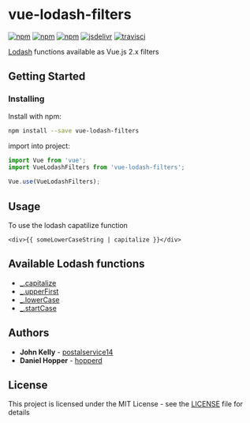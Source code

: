 # vue-lodash-filters

[![npm](https://img.shields.io/npm/dm/vue-lodash-filters.svg?style=flat-square)](https://www.npmjs.com/package/vue-lodash-filters)
[![npm](https://img.shields.io/npm/v/vue-lodash-filters.svg?style=flat-square)](https://github.com/carsaver/vue-lodash-filters/releases)
[![npm](https://img.shields.io/github/license/carsaver/vue-lodash-filters.svg?style=flat-square)](https://github.com/carsaver/vue-lodash-filters/blob/master/LICENSE)
[![jsdelivr](https://data.jsdelivr.com/v1/package/npm/vue-lodash-filters/badge)](https://www.jsdelivr.com/package/npm/vue-lodash-filters)
[![travisci](https://img.shields.io/travis/com/CarSaver/vue-lodash-filters.svg?style=flat-square)](https://travis-ci.com/CarSaver/vue-lodash-filters)

[Lodash](https://www.lodash.com) functions available as Vue.js 2.x filters

## Getting Started

### Installing

Install with npm:

```bash
npm install --save vue-lodash-filters
```

import into project:

```js
import Vue from 'vue';
import VueLodashFilters from 'vue-lodash-filters';

Vue.use(VueLodashFilters);
```

## Usage

To use the lodash capatilize function

```
<div>{{ someLowerCaseString | capitalize }}</div>
```

## Available Lodash functions

- [_.capitalize](https://lodash.com/docs/4.17.11#capitalize)
- [_.upperFirst](https://lodash.com/docs/4.17.11#upperFirst)
- [_.lowerCase](https://lodash.com/docs/4.17.11#lowerCase)
- [_.startCase](https://lodash.com/docs/4.17.11#startCase)

## Authors

- **John Kelly** - [postalservice14](https://github.com/postalservice14)
- **Daniel Hopper** - [hopperd](https://github.com/hopperd)

## License

This project is licensed under the MIT License - see the [LICENSE](LICENSE) file for details
